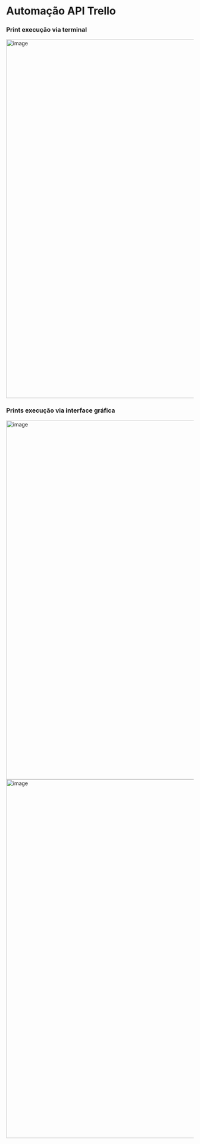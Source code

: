 # Automação API Trello

### Print execução via terminal
<img width="1848" height="961" alt="image" src="https://github.com/user-attachments/assets/442a7372-bee5-493f-ba1b-eb50aaf1a1b5" />


### Prints execução via interface gráfica
<img width="1848" height="961" alt="image" src="https://github.com/user-attachments/assets/715ef0c1-36f9-41a9-9a23-25ecc4fea034" />
<img width="1848" height="961" alt="image" src="https://github.com/user-attachments/assets/0980ab3c-fa09-4fd0-b95e-1d690482c3d8" />


